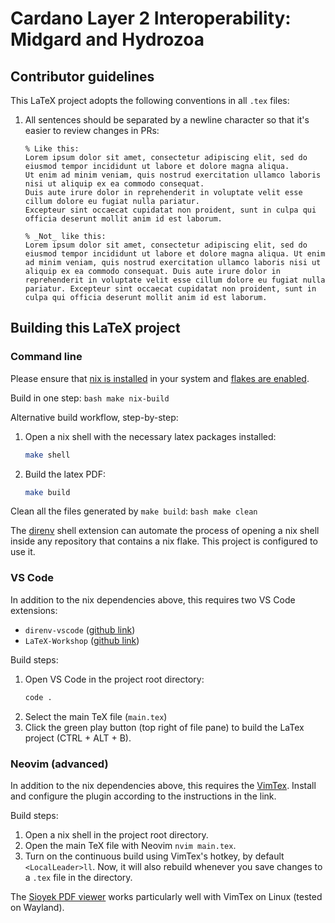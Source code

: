 # Cardano Layer 2 Interoperability: Midgard and Hydrozoa

## Contributor guidelines

This LaTeX project adopts the following conventions in all `.tex` files:

1. All sentences should be separated by a newline character so that it's easier to review changes in PRs:
    ```
    % Like this:
    Lorem ipsum dolor sit amet, consectetur adipiscing elit, sed do eiusmod tempor incididunt ut labore et dolore magna aliqua.
    Ut enim ad minim veniam, quis nostrud exercitation ullamco laboris nisi ut aliquip ex ea commodo consequat.
    Duis aute irure dolor in reprehenderit in voluptate velit esse cillum dolore eu fugiat nulla pariatur.
    Excepteur sint occaecat cupidatat non proident, sunt in culpa qui officia deserunt mollit anim id est laborum.

    % _Not_ like this:
    Lorem ipsum dolor sit amet, consectetur adipiscing elit, sed do eiusmod tempor incididunt ut labore et dolore magna aliqua. Ut enim ad minim veniam, quis nostrud exercitation ullamco laboris nisi ut aliquip ex ea commodo consequat. Duis aute irure dolor in reprehenderit in voluptate velit esse cillum dolore eu fugiat nulla pariatur. Excepteur sint occaecat cupidatat non proident, sunt in culpa qui officia deserunt mollit anim id est laborum.
    ```

## Building this LaTeX project

### Command line

Please ensure that [nix is installed](https://nixos.org/download/#download-nix) in your system and [flakes are enabled](https://nixos.wiki/wiki/Flakes).

Build in one step:
    ```bash
    make nix-build
    ```

Alternative build workflow, step-by-step:

1. Open a nix shell with the necessary latex packages installed:
    ```bash
    make shell
    ```
2. Build the latex PDF:
    ```bash
    make build
    ```

Clean all the files generated by `make build`:
    ```bash
    make clean
    ```

The [direnv](https://direnv.net/) shell extension can automate the process of opening a nix shell inside any repository that contains a nix flake. This project is configured to use it.

### VS Code

In addition to the nix dependencies above, this requires two VS Code extensions:

- `direnv-vscode` ([github link](https://github.com/direnv/direnv-vscode))
- `LaTeX-Workshop` ([github link](https://github.com/James-Yu/LaTeX-Workshop))

Build steps:

1. Open VS Code in the project root directory:
    ```bash
    code .
    ```
2. Select the main TeX file (`main.tex`)
3. Click the green play button (top right of file pane) to build the LaTex project (CTRL + ALT + B).

### Neovim (advanced)

In addition to the nix dependencies above, this requires the [VimTex](https://github.com/lervag/vimtex). Install and configure the plugin according to the instructions in the link.

Build steps:

1. Open a nix shell in the project root directory.
2. Open the main TeX file with Neovim `nvim main.tex`.
3. Turn on the continuous build using VimTex's hotkey, by default `<LocalLeader>ll`. Now, it will also rebuild whenever you save changes to a `.tex` file in the directory.

The [Sioyek PDF viewer](https://sioyek.info/) works particularly well with VimTex on Linux (tested on Wayland).
